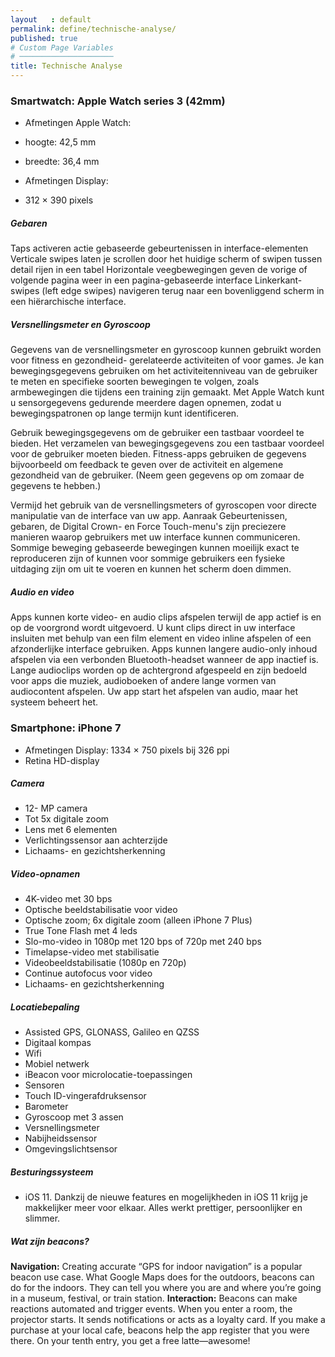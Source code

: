 ```yaml
---
layout   : default
permalink: define/technische-analyse/
published: true
# Custom Page Variables
# ─────────────────────
title: Technische Analyse
---
```

### **Smartwatch: Apple Watch series 3 (42mm)**
- Afmetingen Apple Watch:
- hoogte: 42,5 mm
- breedte: 36,4 mm


- Afmetingen Display:
- 312 × 390 pixels


##### **Gebaren**
Taps activeren actie gebaseerde gebeurtenissen in interface-elementen
Verticale swipes laten je scrollen door het huidige scherm of swipen tussen detail rijen in een tabel
Horizontale veegbewegingen geven de vorige of volgende pagina weer in een pagina-gebaseerde interface
Linkerkant-swipes (left edge swipes) navigeren terug naar een bovenliggend scherm in een hiërarchische interface.


##### **Versnellingsmeter en Gyroscoop**
Gegevens van de versnellingsmeter en gyroscoop kunnen gebruikt worden voor fitness en gezondheid- gerelateerde activiteiten of voor games. Je kan bewegingsgegevens gebruiken om het activiteitenniveau van de gebruiker te meten en specifieke soorten bewegingen te volgen, zoals armbewegingen die tijdens een training zijn gemaakt. Met Apple Watch kunt u sensorgegevens gedurende meerdere dagen opnemen, zodat u bewegingspatronen op lange termijn kunt identificeren.


Gebruik bewegingsgegevens om de gebruiker een tastbaar voordeel te bieden. Het verzamelen van bewegingsgegevens zou een tastbaar voordeel voor de gebruiker moeten bieden. Fitness-apps gebruiken de gegevens bijvoorbeeld om feedback te geven over de activiteit en algemene gezondheid van de gebruiker. (Neem geen gegevens op om zomaar de gegevens te hebben.)


Vermijd het gebruik van de versnellingsmeters of gyroscopen voor directe manipulatie van de interface van uw app. Aanraak Gebeurtenissen, gebaren, de Digital Crown- en Force Touch-menu's zijn preciezere manieren waarop gebruikers met uw interface kunnen communiceren. Sommige beweging gebaseerde bewegingen kunnen moeilijk exact te reproduceren zijn of kunnen voor sommige gebruikers een fysieke uitdaging zijn om uit te voeren en kunnen het scherm doen dimmen.

##### **Audio en video**
Apps kunnen korte video- en audio clips afspelen terwijl de app actief is en op de voorgrond wordt uitgevoerd. U kunt clips direct in uw interface insluiten met behulp van een film element en video inline afspelen of een afzonderlijke interface gebruiken.
Apps kunnen langere audio-only inhoud afspelen via een verbonden Bluetooth-headset wanneer de app inactief is. Lange audioclips worden op de achtergrond afgespeeld en zijn bedoeld voor apps die muziek, audioboeken of andere lange vormen van audiocontent afspelen. 
Uw app start het afspelen van audio, maar het systeem beheert het.

### **Smartphone: iPhone 7**
- Afmetingen Display: 1334 × 750 pixels bij 326 ppi
- Retina HD-display

##### **Camera**
- 12- MP camera
- Tot 5x digitale zoom
- Lens met 6 elementen
- Verlichtingssensor aan achterzijde
- Lichaams- en gezichtsherkenning

##### **Video-opnamen**
- 4K-video met 30 bps
- Optische beeldstabilisatie voor video
- Optische zoom; 6x digitale zoom (alleen iPhone 7 Plus)
- True Tone Flash met 4 leds
- Slo-mo-video in 1080p met 120 bps of 720p met 240 bps
- Timelapse-video met stabilisatie
- Videobeeldstabilisatie (1080p en 720p)
- Continue autofocus voor video
- Lichaams‑ en gezichtsherkenning

##### **Locatiebepaling**
- Assisted GPS, GLONASS, Galileo en QZSS
- Digitaal kompas
- Wifi
- Mobiel netwerk
- iBeacon voor microlocatie-toepassingen
- Sensoren
- Touch ID-vingerafdruksensor
- Barometer
- Gyroscoop met 3 assen
- Versnellingsmeter
- Nabijheidssensor
- Omgevingslichtsensor

##### **Besturingssysteem**
- iOS 11.
 Dankzij de nieuwe features en mogelijkheden in iOS 11 krijg je makkelijker meer voor elkaar. Alles werkt prettiger, persoonlijker en slimmer.

##### **Wat zijn beacons?**
**Navigation:** Creating accurate “GPS for indoor navigation” is a popular beacon use case. What Google Maps does for the outdoors, beacons can do for the indoors. They can tell you where you are and where you’re going in a museum, festival, or train station.
**Interaction:** Beacons can make reactions automated and trigger events. When you enter a room, the projector starts. It sends notifications or acts as a loyalty card. If you make a purchase at your local cafe, beacons help the app register that you were there. On your tenth entry, you get a free latte—awesome!